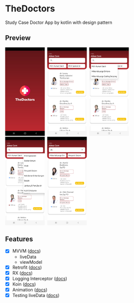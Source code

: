 # TheDoctors
Study Case Doctor App by kotlin with design pattern

## Preview
<img src="https://github.com/IrfanNawawi/TheDoctors/blob/master/Screenshot_20221127-222434_TheDoctors.jpg" width=128 />&nbsp;
<img src="https://github.com/IrfanNawawi/TheDoctors/blob/master/Screenshot_20221127-222500_TheDoctors.jpg" width=128 />&nbsp;
<img src="https://github.com/IrfanNawawi/TheDoctors/blob/master/Screenshot_20221127-222509_TheDoctors.jpg" width=128 />&nbsp;
<img src="https://github.com/IrfanNawawi/TheDoctors/blob/master/Screenshot_20221127-222514_TheDoctors.jpg" width=128 />&nbsp;
<img src="https://github.com/IrfanNawawi/TheDoctors/blob/master/Screenshot_20221127-222551_TheDoctors.jpg" width=128 />&nbsp;

## Features
- [x] MVVM ([docs](https://github.com/IrfanNawawi/MahasiswaApp))
   - liveData
   - viewModel
- [x] Retrofit ([docs](https://square.github.io/retrofit/))
- [x] RX ([docs](https://github.com/ReactiveX/RxAndroid))
- [x] Logging Interceptor ([docs](https://github.com/square/okhttp/tree/master/okhttp-logging-interceptor))
- [x] Koin ([docs](https://www.youtube.com/watch?v=EathumJlWh8&ab_channel=PhilippLackner))
- [x] Animation ([docs](https://github.com/dicodingacademy/a352-android-intermediate-labs/tree/main/animation/LatihanMotionLayoutFinal))
- [x] Testing liveData ([docs](https://github.com/dicodingacademy/a352-android-intermediate-labs/tree/main/advanced-testing/LatihanAdvancedTesting%20(livedata)))

